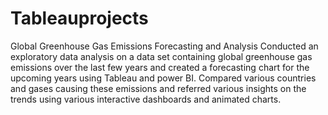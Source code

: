 # Tableauprojects
Global Greenhouse Gas Emissions Forecasting and Analysis
Conducted an exploratory data analysis on a data set containing global greenhouse gas emissions over the last few
years and created a forecasting chart for the upcoming years using Tableau and power BI. Compared various countries
and gases causing these emissions and referred various insights on the trends using various interactive dashboards
and animated charts.
